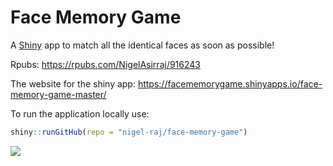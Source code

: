 #  Face Memory Game

A [Shiny](https://github.com/rstudio/shiny) app to match all the identical faces as soon as possible!

Rpubs: https://rpubs.com/NigelAsirraj/916243

The website for the shiny app: https://facememorygame.shinyapps.io/face-memory-game-master/

To run the application locally use:

```r
shiny::runGitHub(repo = "nigel-raj/face-memory-game")
```


![](imgs/memory-hex.png)

